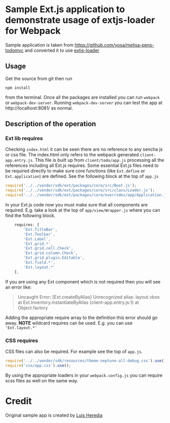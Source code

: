 # Sample Ext.js application to demonstrate usage of extjs-loader for Webpack

Sample application is taken from https://github.com/yosa/melisa-pens-todomvc and converted it to use [extjs-loader](https://github.com/zmagyar/extjs-loader)

## Usage

Get the source from git then run

`npm install`

from the terminal. Once all the packages are installed you can run `webpack` or `webpack-dev-server`. 
Running `webpack-dev-server` you can test the app at http://localhost:8081/ as normal.

## Description of the operation
### Ext lib requires
Checking `index.html` it can be seen there are no reference to any sencha js or css file. The index.html only refers to the
webpack generated `client-app.entry.js`. This file is built up from `client/todo/app.js` processing all the references 
including all Ext.js requires. 
Some essential Ext.js files need to be required directly to make sure core functions (like `Ext.define` or `Ext.application`)
are defined. See the following block at the top of `app.js`

```javascript
require('../../vendor/sdk/ext/packages/core/src/Boot.js');
require('../../vendor/sdk/ext/packages/core/src/class/Loader.js');
require('../../vendor/sdk/ext/packages/core/overrides/app/Application.js');
```
In your Ext.js code now you must make sure that all components are required. E.g. take a look at the top of `app/view/Wrapper.js`
where you can find the following block.
```javascript
    requires: [
        'Ext.TitleBar',
        'Ext.Toolbar',
        'Ext.Label',
        'Ext.grid.*',
        'Ext.grid.cell.Check',
        'Ext.grid.column.Check',
        'Ext.grid.plugin.Editable',
        'Ext.field.*',
        'Ext.layout.*'
    ],
```
If you are using any Ext component which is not required then you will see an error like: 
> Uncaught Error: [Ext.createByAlias] Unrecognized alias: layout.vbox
>     at Ext.Inventory.instantiateByAlias (client-app.entry.js:1)
>     at Object.factory 

Adding the appropriate require array to the definition this error should go away.
**NOTE** wildcard requires can be used. E.g. you can use `'Ext.layout.*'`

### CSS requires
CSS files can also be required. For example see the top of `app.js`.
```javascript
require('../../vendor/sdk/resources/theme-neptune-all-debug.css').use();
require('css/app.css').use();
```
By using the appropriate loaders in your `webpack.config.js` you can require scss files as well on the same way.
# Credit

Original sample app is created by [Luis Heredia](https://github.com/yosa)
